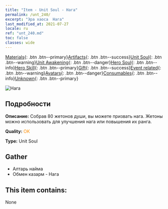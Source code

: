 ```yaml
---
title: "Item - Unit Soul - Нага"
permalink: /unt_240/
excerpt: "Эра хаоса  Нага"
last_modified_at: 2021-07-27
locale: ru
ref: "unt_240.md"
toc: false
classes: wide
---
```

 [Materials](/ItemsRU/){: .btn .btn--primary}[Artifacts](/ItemsRU/Artifacts/){: .btn .btn--success}[Unit Soul](/ItemsRU/UnitSoul/){: .btn .btn--warning}[Unit Awakening](/ItemsRU/UnitAwakening/){: .btn .btn--danger}[Hero Soul](/ItemsRU/HeroSoul/){: .btn .btn--info}[Hero Skill](/ItemsRU/HeroSkill/){: .btn .btn--primary}[Gift](/ItemsRU/Gift/){: .btn .btn--success}[Event related](/ItemsRU/Events/){: .btn .btn--warning}[Avatars](/ItemsRU/Avatars/){: .btn .btn--danger}[Consumables](/ItemsRU/Consumables/){: .btn .btn--info}[Unknown](/ItemsRU/Unknown/){: .btn .btn--primary}

 ![Нага](/images/u/ti_shenv.jpg)

## Подробности
 **Описание:** Собрав 80 жетонов души, вы можете призвать нага. Жетоны можно использовать для улучшения нага или повышения их ранга.

 **Quality:** <span style="color: #FF8C00">OK</span>

 **Type:** Unit Soul

## Gather

*    Алтарь найма 
*    Обмен казарм - Нага 

## This item contains:

  None

